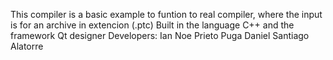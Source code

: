 This compiler is a basic example to funtion to real
compiler, where the input is for an archive in extencion (.ptc)
Built in the language C++ and the framework Qt designer
Developers: Ian Noe Prieto Puga 
Daniel Santiago Alatorre
